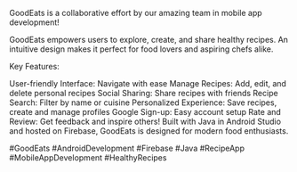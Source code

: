 GoodEats is a collaborative effort by our amazing team  in mobile app development!

GoodEats empowers users to explore, create, and share healthy recipes. An intuitive design makes it perfect for food lovers and aspiring chefs alike.

Key Features:

User-friendly Interface: Navigate with ease
Manage Recipes: Add, edit, and delete personal recipes
Social Sharing: Share recipes with friends
Recipe Search: Filter by name or cuisine
Personalized Experience: Save recipes, create and manage profiles
Google Sign-up: Easy account setup
Rate and Review: Get feedback and inspire others!
Built with Java in Android Studio and hosted on Firebase, GoodEats is designed for modern food enthusiasts.


#GoodEats #AndroidDevelopment #Firebase #Java #RecipeApp #MobileAppDevelopment #HealthyRecipes

